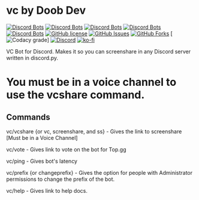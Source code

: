 # vc by Doob Dev
[![Discord Bots](https://top.gg/api/widget/status/706286009771360310.svg)](https://top.gg/bot/706286009771360310)
[![Discord Bots](https://top.gg/api/widget/upvotes/706286009771360310.svg?noavatar=true)](https://top.gg/bot/706286009771360310)
[![Discord Bots](https://top.gg/api/widget/lib/706286009771360310.svg?noavatar=true)](https://top.gg/bot/706286009771360310)
[![Discord Bots](https://discordbots.org/api/widget/owner/706286009771360310.svg?noavatar=true)](https:/top.gg/bot/706286009771360310)
[![Discord Bots](https://top.gg/api/widget/servers/706286009771360310.svg?noavatar=true)](https://top.gg/bot/706286009771360310)
[![GitHub license](https://img.shields.io/github/license/doobdev/vc.svg?style=for-the-badge)](https://github.com/doobdev/vc/blob/master/LICENSE)
[![GitHub Issues](https://img.shields.io/github/issues/doobdev/vc?style=for-the-badge)](https://github.com/doobdev/vc/issues)
[![GitHub Forks](https://img.shields.io/github/forks/doobdev/vc?style=for-the-badge)](https://github.com/doobdev/vc/network/members)
[![Codacy grade](https://img.shields.io/codacy/grade/ae98592b4c14434699c2fc18b848f35d?style=for-the-badge)]
[![Discord](https://img.shields.io/discord/702352937980133386?color=blue&logo=Discord&style=for-the-badge)](https://discord.gg/ryTYWjD)
[![ko-fi](https://www.ko-fi.com/img/githubbutton_sm.svg)](https://ko-fi.com/mmatt)

VC Bot for Discord. Makes it so you can screenshare in any Discord server written in discord.py.
# You must be in a voice channel to use the vcshare command.
## Commands
vc/vcshare {or vc, screenshare, and ss} - Gives the link to screenshare [Must be in a Voice Channel]

vc/vote - Gives link to vote on the bot for Top.gg

vc/ping - Gives bot's latency

vc/prefix {or changeprefix} - Gives the option for people with Administrator permissions to change the prefix of the bot.

vc/help - Gives link to help docs.
